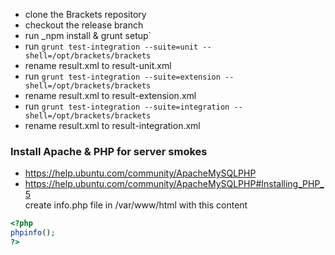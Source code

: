 - clone the Brackets repository  
- checkout the release branch  
- run _npm install & grunt setup`  
- run `grunt test-integration --suite=unit --shell=/opt/brackets/brackets`  
- rename result.xml to result-unit.xml  
- run `grunt test-integration --suite=extension --shell=/opt/brackets/brackets`  
- rename result.xml to result-extension.xml  
- run `grunt test-integration --suite=integration --shell=/opt/brackets/brackets`  
- rename result.xml to result-integration.xml  
### Install Apache & PHP for server smokes  
- https://help.ubuntu.com/community/ApacheMySQLPHP  
- https://help.ubuntu.com/community/ApacheMySQLPHP#Installing_PHP_5  
create info.php file in /var/www/html with this content
```php
<?php
phpinfo();
?>
```